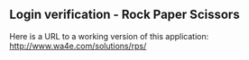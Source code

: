 Login verification - Rock Paper Scissors
--------------------------
Here is a URL to a working version of this application:
http://www.wa4e.com/solutions/rps/
